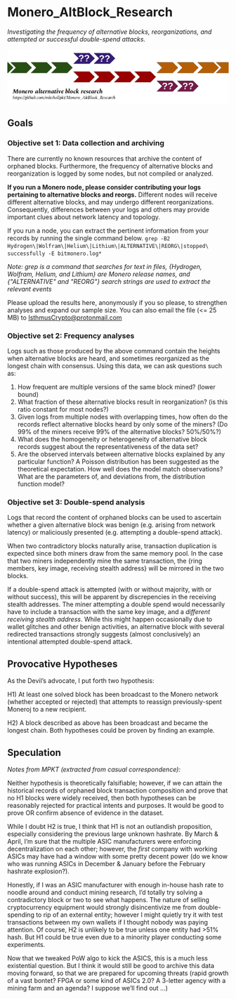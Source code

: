 # Monero_AltBlock_Research
*Investigating the frequency of alternative blocks, reorganizations, and attempted or successful double-spend attacks.*

![Logo](/misc/mabr_logo.png)

## Goals
### Objective set 1: Data collection and archiving
There are currently no known resources that archive the content of orphaned blocks. Furthermore, the frequency of alternative blocks and reorganization is logged by some nodes, but not compiled or analyzed.

**If you run a Monero node, please consider contributing your logs pertaining to alternative blocks and reorgs.** Different nodes will receive different alternative blocks, and may undergo different reorganizations. Consequently, differences between your logs and others may provide important clues about network latency and topology.

If you run a node, you can extract the pertinent information from your records by running the single command below.
`grep -B2 Hydrogen\|Wolfram\|Helium\|Lithium\|ALTERNATIVE\|REORG\|stopped\ successfully -E bitmonero.log*`

*Note: grep is a command that searches for text in files, {Hydrogen, Wolfram, Helium, and Lithium} are Monero release names, and {"ALTERNATIVE" and "REORG"} search strings are used to extract the relevant events*

Please upload the results here, anonymously if you so please, to strengthen analyses and expand our sample size. You can also email the file (<= 25 MB) to IsthmusCrypto@protonmail.com

### Objective set 2: Frequency analyses
Logs such as those produced by the above command contain the heights when alternative blocks are heard, and sometimes reorganized as the longest chain with consensus. Using this data, we can ask questions such as:
1. How frequent are multiple versions of the same block mined? (lower bound)
2. What fraction of these alternative blocks result in reorganization? (is this ratio constant for most nodes?)
3. Given logs from multiple nodes with overlapping times, how often do the records reflect alternative blocks heard by only some of the miners? (Do 99% of the miners receive 99% of the alternative blocks? 50%/50%?)
4. What does the homogeneity or heterogeneity of alternative block records suggest about the representativeness of the data set?
5. Are the observed intervals between alternative blocks explained by any particular function? A Poisson distribution has been suggested as the theoretical expectation. How well does the model match observations? What are the parameters of, and deviations from, the distribution function model?

### Objective set 3: Double-spend analysis
Logs that record the content of orphaned blocks can be used to ascertain whether a given alternative block was benign (e.g. arising from network latency) or maliciously presented (e.g. attempting a double-spend attack).

When two contradictory blocks naturally arise, transaction duplication is expected since both miners draw from the same memory pool. In the case that two miners independently mine the same transaction, the {ring members, key image, receiving stealth address} will be mirrored in the two blocks.

If a double-spend attack is attempted (with or without majority, with or without success), this will be apparent by discrepencies in the receiving stealth addresses. The miner attempting a double spend would necessarily have to include a transaction with the same key image, and a *different receiving stealth address*. While this might happen occasionally due to wallet glitches and other benign activities, an alternative block with several redirected transactions strongly suggests (almost conclusively) an intentional attempted double-spend attack.

## Provocative Hypotheses
As the Devil’s advocate, I put forth two hypothesis: 

H1) At least one solved block has been broadcast to the Monero network (whether accepted or rejected) that attempts to reassign previously-spent Moneroj to a new recipient. 

H2) A block described as above has been broadcast and became the longest chain. Both hypotheses could be proven by finding an example.

## Speculation
*Notes from MPKT (extracted from casual correspondence):*

Neither hypothesis is theoretically falsifiable; however, if we can attain the historical records of orphaned block transaction composition and prove that no H1 blocks were widely received, then both hypotheses can be reasonably rejected for practical intents and purposes. It would be good to prove OR confirm absence of evidence in the dataset.

While I doubt H2 is true, I think that H1 is not an outlandish proposition, especially considering the previous large unknown hashrate. By March & April, I’m sure that the multiple ASIC manufacturers were enforcing decentralization on each other; however, the *first* company with working ASICs may have had a window with some pretty decent power (do we know who was running ASICs in December & January before the February hashrate explosion?). 

Honestly, if I was an ASIC manufacturer with enough in-house hash rate to noodle around and conduct mining research, I’d totally try solving a contradictory block or two to see what happens. The nature of selling cryptocurrency equipment would strongly disincentivize me from double-spending to rip of an external entity; however I might quietly try it with test transactions between my own wallets if I thought nobody was paying attention. Of course, H2 is unlikely to be true unless one entity had >51% hash. But H1 could be true even due to a minority player conducting some experiments. 

Now that we tweaked PoW algo to kick the ASICS, this is a much less existential question. But I think it would still be good to archive this data moving forward, so that we are prepared for upcoming threats (rapid growth of a vast bontet? FPGA or some kind of ASICs 2.0? A 3-letter agency with a mining farm and an agenda? I suppose we’ll find out …)
